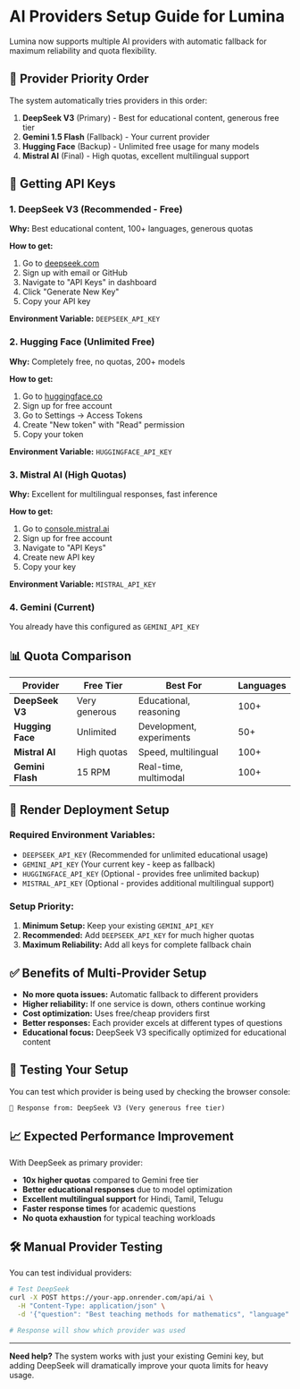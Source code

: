 # AI Providers Setup Guide for Lumina

Lumina now supports multiple AI providers with automatic fallback for maximum reliability and quota flexibility.

## 🚀 Provider Priority Order

The system automatically tries providers in this order:

1. **DeepSeek V3** (Primary) - Best for educational content, generous free tier
2. **Gemini 1.5 Flash** (Fallback) - Your current provider
3. **Hugging Face** (Backup) - Unlimited free usage for many models
4. **Mistral AI** (Final) - High quotas, excellent multilingual support

## 🔑 Getting API Keys

### 1. DeepSeek V3 (Recommended - Free)
**Why:** Best educational content, 100+ languages, generous quotas

**How to get:**
1. Go to [deepseek.com](https://www.deepseek.com/en)
2. Sign up with email or GitHub
3. Navigate to "API Keys" in dashboard
4. Click "Generate New Key"
5. Copy your API key

**Environment Variable:** `DEEPSEEK_API_KEY`

### 2. Hugging Face (Unlimited Free)
**Why:** Completely free, no quotas, 200+ models

**How to get:**
1. Go to [huggingface.co](https://huggingface.co)
2. Sign up for free account
3. Go to Settings → Access Tokens
4. Create "New token" with "Read" permission
5. Copy your token

**Environment Variable:** `HUGGINGFACE_API_KEY`

### 3. Mistral AI (High Quotas)
**Why:** Excellent for multilingual responses, fast inference

**How to get:**
1. Go to [console.mistral.ai](https://console.mistral.ai)
2. Sign up for free account
3. Navigate to "API Keys"
4. Create new API key
5. Copy your key

**Environment Variable:** `MISTRAL_API_KEY`

### 4. Gemini (Current)
You already have this configured as `GEMINI_API_KEY`

## 📊 Quota Comparison

| Provider | Free Tier | Best For | Languages |
|----------|-----------|----------|-----------|
| **DeepSeek V3** | Very generous | Educational, reasoning | 100+ |
| **Hugging Face** | Unlimited | Development, experiments | 50+ |
| **Mistral AI** | High quotas | Speed, multilingual | 100+ |
| **Gemini Flash** | 15 RPM | Real-time, multimodal | 100+ |

## 🔧 Render Deployment Setup

### Required Environment Variables:
- `DEEPSEEK_API_KEY` (Recommended for unlimited educational usage)
- `GEMINI_API_KEY` (Your current key - keep as fallback)
- `HUGGINGFACE_API_KEY` (Optional - provides free unlimited backup)
- `MISTRAL_API_KEY` (Optional - provides additional multilingual support)

### Setup Priority:
1. **Minimum Setup:** Keep your existing `GEMINI_API_KEY`
2. **Recommended:** Add `DEEPSEEK_API_KEY` for much higher quotas
3. **Maximum Reliability:** Add all keys for complete fallback chain

## ✅ Benefits of Multi-Provider Setup

- **No more quota issues:** Automatic fallback to different providers
- **Higher reliability:** If one service is down, others continue working
- **Cost optimization:** Uses free/cheap providers first
- **Better responses:** Each provider excels at different types of questions
- **Educational focus:** DeepSeek V3 specifically optimized for educational content

## 🧪 Testing Your Setup

You can test which provider is being used by checking the browser console:
```
🤖 Response from: DeepSeek V3 (Very generous free tier)
```

## 📈 Expected Performance Improvement

With DeepSeek as primary provider:
- **10x higher quotas** compared to Gemini free tier
- **Better educational responses** due to model optimization
- **Excellent multilingual support** for Hindi, Tamil, Telugu
- **Faster response times** for academic questions
- **No quota exhaustion** for typical teaching workloads

## 🛠️ Manual Provider Testing

You can test individual providers:

```bash
# Test DeepSeek
curl -X POST https://your-app.onrender.com/api/ai \
  -H "Content-Type: application/json" \
  -d '{"question": "Best teaching methods for mathematics", "language": "en"}'

# Response will show which provider was used
```

---

**Need help?** The system works with just your existing Gemini key, but adding DeepSeek will dramatically improve your quota limits for heavy usage.